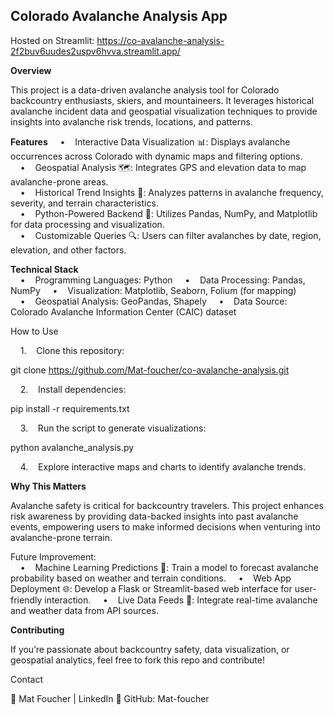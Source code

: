## Colorado Avalanche Analysis App

Hosted on Streamlit: https://co-avalanche-analysis-2f2buv6uudes2uspv6hvva.streamlit.app/

**Overview**

This project is a data-driven avalanche analysis tool for Colorado backcountry enthusiasts, skiers, and mountaineers. It leverages historical avalanche incident data and geospatial visualization techniques to provide insights into avalanche risk trends, locations, and patterns.  

**Features**
    •    Interactive Data Visualization 📊: Displays avalanche occurrences across Colorado with dynamic maps and filtering options.  
    •    Geospatial Analysis 🗺️: Integrates GPS and elevation data to map avalanche-prone areas.  
    •    Historical Trend Insights 📅: Analyzes patterns in avalanche frequency, severity, and terrain characteristics.  
    •    Python-Powered Backend 🐍: Utilizes Pandas, NumPy, and Matplotlib for data processing and visualization.  
    •    Customizable Queries 🔍: Users can filter avalanches by date, region, elevation, and other factors.  

**Technical Stack**  
    •    Programming Languages: Python
    •    Data Processing: Pandas, NumPy
    •    Visualization: Matplotlib, Seaborn, Folium (for mapping)
    •    Geospatial Analysis: GeoPandas, Shapely
    •    Data Source: Colorado Avalanche Information Center (CAIC) dataset

How to Use  

    1.    Clone this repository:

git clone https://github.com/Mat-foucher/co-avalanche-analysis.git  


    2.    Install dependencies:  

pip install -r requirements.txt  


    3.    Run the script to generate visualizations:  
  
python avalanche_analysis.py


    4.    Explore interactive maps and charts to identify avalanche trends.  

**Why This Matters**  

Avalanche safety is critical for backcountry travelers. This project enhances risk awareness by providing data-backed insights into past avalanche events, empowering users to make informed decisions when venturing into avalanche-prone terrain.

Future Improvement:  
    •    Machine Learning Predictions 🤖: Train a model to forecast avalanche probability based on weather and terrain conditions.
    •    Web App Deployment 🌐: Develop a Flask or Streamlit-based web interface for user-friendly interaction.
    •    Live Data Feeds 📡: Integrate real-time avalanche and weather data from API sources.

**Contributing**  

If you’re passionate about backcountry safety, data visualization, or geospatial analytics, feel free to fork this repo and contribute!

Contact

📧 Mat Foucher | LinkedIn
🔗 GitHub: Mat-foucher

